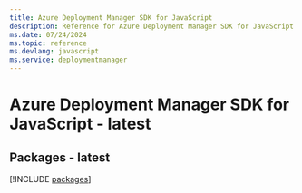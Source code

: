 ```yaml
---
title: Azure Deployment Manager SDK for JavaScript
description: Reference for Azure Deployment Manager SDK for JavaScript
ms.date: 07/24/2024
ms.topic: reference
ms.devlang: javascript
ms.service: deploymentmanager
---
```

# Azure Deployment Manager SDK for JavaScript - latest
## Packages - latest
[!INCLUDE [packages](deployment-manager-index.md)]